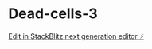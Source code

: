# Dead-cells-3

[Edit in StackBlitz next generation editor ⚡️](https://stackblitz.com/~/github.com/Cloutiere/Dead-cells-3)